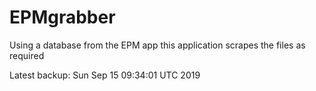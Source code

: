 # EPMgrabber
Using a database from the EPM app this application scrapes the files as required


Latest backup: Sun Sep 15 09:34:01 UTC 2019
